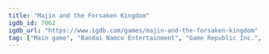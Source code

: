 ```yaml
---
title: "Majin and the Forsaken Kingdom"
igdb_id: 7062
igdb_url: "https://www.igdb.com/games/majin-and-the-forsaken-kingdom"
tag: ["Main game", "Bandai Namco Entertainment", "Game Republic Inc.", "Platform", "Puzzle", "Adventure", "Single player", "Action"]
---
```

